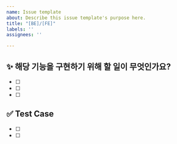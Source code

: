 ```yaml
---
name: Issue template
about: Describe this issue template's purpose here.
title: "[BE]/[FE]"
labels: ''
assignees: ''

---
```


## ✨ 해당 기능을 구현하기 위해 할 일이 무엇인가요?
- [ ] 
- [ ]
- [ ]

## ✅ Test Case
- [ ]
- [ ]
